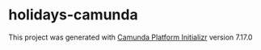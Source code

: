# holidays-camunda

This project was generated with [Camunda Platform Initializr](https://start.camunda.com/)
version 7.17.0
